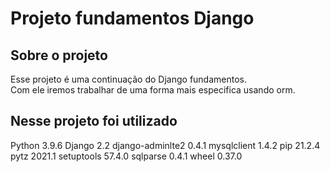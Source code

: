 # Projeto fundamentos Django

## Sobre o projeto

Esse projeto é uma continuação do Django fundamentos.\
Com ele iremos trabalhar de uma forma mais especifica usando orm.

## Nesse projeto foi utilizado

Python 3.9.6
Django 2.2
django-adminlte2 0.4.1
mysqlclient 1.4.2
pip 21.2.4
pytz 2021.1
setuptools 57.4.0
sqlparse 0.4.1
wheel 0.37.0

